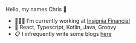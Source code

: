 Hello, my names Chris 👋

- 🧑🏻‍💻 I’m currently working at [Insignia Financial](https://www.linkedin.com/company/insignia-financial)
- 🌱 React, Typescript, Kotlin, Java, Groovy
- 📋 I infrequently write some blogs [here](https://christopherdalziel.medium.com/)

<!-- ![Chris's github stats](https://github-readme-stats.vercel.app/api?username=ChristopherDalziel)
